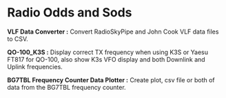 # Radio Odds and Sods

**VLF Data Converter :** Convert RadioSkyPipe and John Cook VLF data files to CSV.

**QO-100_K3S :** Display correct TX frequency when using K3S or Yaesu FT817 for QO-100, also show K3s VFO display and both Downlink and Uplink frequencies. 

**BG7TBL Frequency Counter Data Plotter :** Create plot, csv file or both of data from the BG7TBL frequency counter.